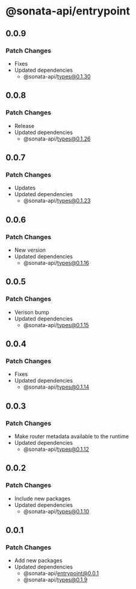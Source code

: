 # @sonata-api/entrypoint

## 0.0.9

### Patch Changes

- Fixes
- Updated dependencies
  - @sonata-api/types@0.1.30

## 0.0.8

### Patch Changes

- Release
- Updated dependencies
  - @sonata-api/types@0.1.26

## 0.0.7

### Patch Changes

- Updates
- Updated dependencies
  - @sonata-api/types@0.1.23

## 0.0.6

### Patch Changes

- New version
- Updated dependencies
  - @sonata-api/types@0.1.16

## 0.0.5

### Patch Changes

- Verison bump
- Updated dependencies
  - @sonata-api/types@0.1.15

## 0.0.4

### Patch Changes

- Fixes
- Updated dependencies
  - @sonata-api/types@0.1.14

## 0.0.3

### Patch Changes

- Make router metadata available to the runtime
- Updated dependencies
  - @sonata-api/types@0.1.12

## 0.0.2

### Patch Changes

- Include new packages
- Updated dependencies
  - @sonata-api/types@0.1.10

## 0.0.1

### Patch Changes

- Add new packages
- Updated dependencies
  - @sonata-api/entrypoint@0.0.1
  - @sonata-api/types@0.1.9
